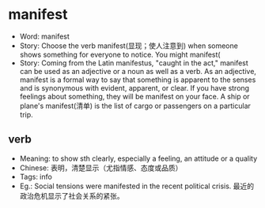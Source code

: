 # manifest

- Word: manifest
- Story: Choose the verb manifest(显现；使人注意到) when someone shows something for everyone to notice. You might manifest(
- Story: Coming from the Latin manifestus, "caught in the act," manifest can be used as an adjective or a noun as well as a verb. As an adjective, manifest is a formal way to say that something is apparent to the senses and is synonymous with evident, apparent, or clear. If you have strong feelings about something, they will be manifest on your face. A ship or plane's manifest(清单) is the list of cargo or passengers on a particular trip.

## verb

- Meaning: to show sth clearly, especially a feeling, an attitude or a quality
- Chinese: 表明，清楚显示（尤指情感、态度或品质）
- Tags: info
- Eg.: Social tensions were manifested in the recent political crisis. 最近的政治危机显示了社会关系的紧张。

